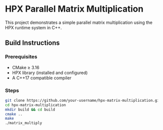 # HPX Parallel Matrix Multiplication

This project demonstrates a simple parallel matrix multiplication using the HPX runtime system in C++.

## Build Instructions

### Prerequisites

- CMake ≥ 3.16
- HPX library (installed and configured)
- A C++17 compatible compiler

### Steps

```bash
git clone https://github.com/your-username/hpx-matrix-multiplication.git
cd hpx-matrix-multiplication
mkdir build && cd build
cmake ..
make
./matrix_multiply

